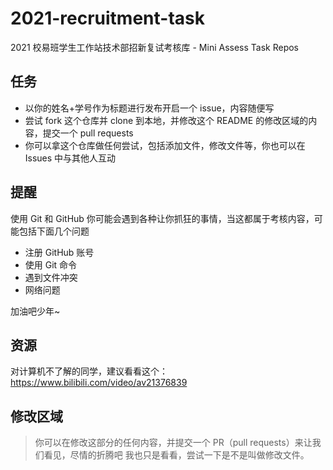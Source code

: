 # 2021-recruitment-task
2021 校易班学生工作站技术部招新复试考核库 - Mini Assess Task Repos

## 任务

- 以你的姓名+学号作为标题进行发布开启一个 issue，内容随便写
- 尝试 fork 这个仓库并 clone 到本地，并修改这个 README 的修改区域的内容，提交一个 pull requests
- 你可以拿这个仓库做任何尝试，包括添加文件，修改文件等，你也可以在 Issues 中与其他人互动

## 提醒

使用 Git 和 GitHub 你可能会遇到各种让你抓狂的事情，当这都属于考核内容，可能包括下面几个问题
- 注册 GitHub 账号
- 使用 Git 命令
- 遇到文件冲突
- 网络问题

加油吧少年~

## 资源

对计算机不了解的同学，建议看看这个：https://www.bilibili.com/video/av21376839

## 修改区域

> 你可以在修改这部分的任何内容，并提交一个 PR（pull requests）来让我们看见，尽情的折腾吧
我也只是看看，尝试一下是不是叫做修改文件。

